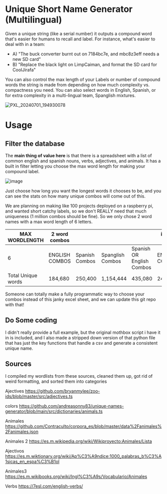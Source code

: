 # Unique Short Name Generator (Multilingual)
Given a unique string (like a serial number) it outputs a compound word that's easier for humans to recall and label.
For instance, what's easier to deal with in a team:
* A) "The buck converter burnt out on 7184bc7e, and mbc8z3eff needs a new SD card"
* B) "Replace the black light on LimpCaiman, and format the SD card for CoolJirafa"

You can also control the max length of your Labels or number of compound words the string is made from depending on how much complexity vs. compactness you need. You can also select words in English, Spanish, or for extra complexity in a multi-lingual team, Spanglish mixtures.
 
![PXL_20240701_194930078](https://github.com/Digital-Naturalism-Laboratories/Unique-Short-Name-Generator--Multilingual-/assets/742627/dde7de9e-ed08-4e1b-ad1e-4b3c676a3f81)

# Usage
## Filter the database
The **main thing of value here** is that there is a spreadsheet with a list of common english and spanish nouns, verbs, adjectives, and animals. It has a built in filter letting you choose the max word length for making your compound label.

 ![image](https://github.com/Digital-Naturalism-Laboratories/Unique-Short-Name-Generator--Multilingual-/assets/742627/6d31f025-b67a-4b75-b345-bd860e6ef759)

Just choose how long you want the longest words it chooses to be, and you can see the stats on how many unique combos will come out of this. 

We are planning on making like 100 projects deployed on a raspberry pi, and wanted short catchy labels, so we don't REALLY need that much uniqueness (1 million combos should be fine). So we only chose 2 word names with a max word length of 6 letters.

| MAX WORDLENGTH | 2 word combos  |                |                  |         | if 3 word combos                 |                |
| -------------- | -------------- | -------------- | ---------------- | ------------------------- | -------------- | -------------- |
| 6              | ENGLISH COMBOS | Spanish Combos | Spanglish Combos | Spanish OR English Combos | ENGLISH COMBOS | Spanish Combos | Spanglish Combos | Spanish OR English Combos |
|Total Unique words | 184,680  | 250,400  | 1,154,444  | 435,080      | 24,591,168       | 14,664,000       | 3.11E+08 | 39,255,168 |


Someone can totally make a fully programmatic way to choose your combos instead of this janky excel sheet, and we can update this git repo with that! 

## Do Some coding
I didn't really provide a full example, but the original mothbox script i have it in is included, and I also made a stripped down version of that python file that has just the key functions that handle a csv and generate a consistent unique name.




## Sources
I compiled my wordlists from these sources, cleaned them up, got rid of weird formatting, and sorted them into categories

Ajectives https://github.com/bryanmylee/zoo-ids/blob/master/src/adjectives.ts

colors  https://github.com/andreasonny83/unique-names-generator/blob/main/src/dictionaries/animals.ts

Animales https://github.com/Contraculto/corpora_es/blob/master/data%2Fanimales%2Fanimales.json

Animales 2 https://es.m.wikipedia.org/wiki/Wikiproyecto:Animales/Lista

Ajectivos https://es.m.wiktionary.org/wiki/Ap%C3%A9ndice:1000_palabras_b%C3%A1sicas_en_espa%C3%B1ol

Animales3 https://es.m.wikibooks.org/wiki/Ingl%C3%A9s/Vocabulario/Animales

Verbs https://7esl.com/english-verbs/

